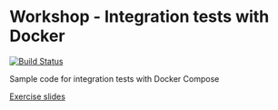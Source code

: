 # Workshop - Integration tests with Docker

[![Build Status](https://travis-ci.org/fllaca/workshop-itests-docker.svg?branch=master)](https://travis-ci.org/fllaca/workshop-itests-docker)

Sample code for integration tests with Docker Compose

[Exercise slides](https://go-talks.appspot.com/github.com/fllaca/workshop-itests-docker/exercises.slide)

